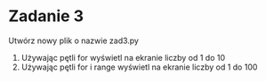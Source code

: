# Zadanie 3
Utwórz nowy plik o nazwie zad3.py  
1. Używając pętli for wyświetl na ekranie liczby od 1 do 10
2. Używając pętli for i range wyświetl na ekranie liczby od 1 do 100